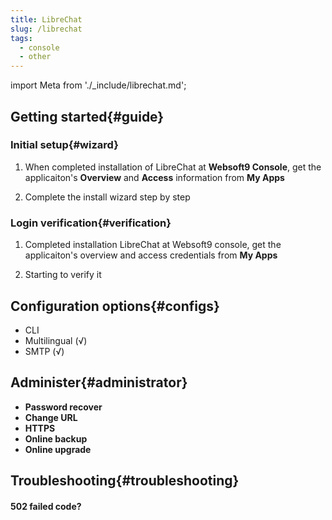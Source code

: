 ```yaml
---
title: LibreChat
slug: /librechat
tags:
  - console
  - other
---
```


import Meta from './_include/librechat.md';

<Meta name="meta" />

## Getting started{#guide}

### Initial setup{#wizard}

1. When completed installation of LibreChat at **Websoft9 Console**, get the applicaiton's **Overview** and **Access** information from **My Apps**  

2. Complete the install wizard step by step

### Login verification{#verification}

1. Completed installation LibreChat at Websoft9 console, get the applicaiton's overview and access credentials from **My Apps**  

2. Starting to verify it

## Configuration options{#configs}

- CLI
- Multilingual (√)
- SMTP (√)

## Administer{#administrator}

- **Password recover**
- **Change URL**
- **HTTPS**
- **Online backup**
- **Online upgrade**

## Troubleshooting{#troubleshooting}

#### 502 failed code?